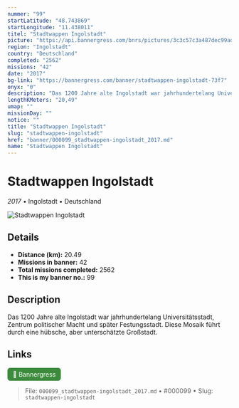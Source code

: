 ```yaml
---
nummer: "99"
startLatitude: "48.743869"
startLongitude: "11.438011"
titel: "Stadtwappen Ingolstadt"
picture: "https://api.bannergress.com/bnrs/pictures/3c3c57c3a487dec99ad1d6cb2a55319a"
region: "Ingolstadt"
country: "Deutschland"
completed: "2562"
missions: "42"
date: "2017"
bg-link: "https://bannergress.com/banner/stadtwappen-ingolstadt-73f7"
onyx: "0"
description: "Das 1200 Jahre alte Ingolstadt war jahrhundertelang Universitätsstadt, Zentrum politischer Macht und später Festungsstadt. Diese Mosaik führt durch eine hübsche, aber unterschätzte  Großstadt."
lengthKMeters: "20,49"
umap: ""
missionDay: ""
notice: ""
title: "Stadtwappen Ingolstadt"
slug: "stadtwappen-ingolstadt"
href: "banner/000099_stadtwappen-ingolstadt_2017.md"
name: "Stadtwappen Ingolstadt"
---
```

# Stadtwappen Ingolstadt

*2017* • Ingolstadt • Deutschland

![Stadtwappen Ingolstadt](https://api.bannergress.com/bnrs/pictures/3c3c57c3a487dec99ad1d6cb2a55319a)



## Details
- **Distance (km):** 20.49
- **Missions in banner:** 42
- **Total missions completed:** 2562
- **This is my banner no.:** 99



## Description
Das 1200 Jahre alte Ingolstadt war jahrhundertelang Universitätsstadt, Zentrum politischer Macht und später Festungsstadt. Diese Mosaik führt durch eine hübsche, aber unterschätzte  Großstadt.



## Links
<a href="https://bannergress.com/banner/stadtwappen-ingolstadt-73f7" target="_blank" style="display:inline-block;margin-right:8px;padding:6px 12px;background:#3c8b3c;color:#fff;text-decoration:none;border-radius:6px;">🔗 Bannergress</a>



> File: `000099_stadtwappen-ingolstadt_2017.md`
> • #000099
> • Slug: `stadtwappen-ingolstadt`
